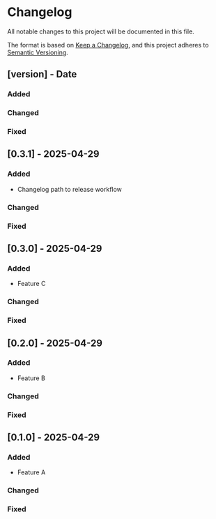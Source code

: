 # Changelog

All notable changes to this project will be documented in this file.

The format is based on [Keep a Changelog](https://keepachangelog.com/en/1.0.0/),
and this project adheres to [Semantic Versioning](https://semver.org/spec/v2.0.0.html).

## [version] - Date

### Added

### Changed

### Fixed

## [0.3.1] - 2025-04-29

### Added

- Changelog path to release workflow

### Changed

### Fixed

## [0.3.0] - 2025-04-29

### Added

- Feature C

### Changed

### Fixed

## [0.2.0] - 2025-04-29

### Added

- Feature B

### Changed

### Fixed

## [0.1.0] - 2025-04-29

### Added

- Feature A

### Changed

### Fixed

